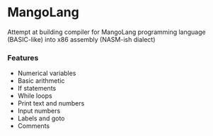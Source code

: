 # MangoLang
Attempt at building compiler for MangoLang programming language (BASIC-like) into x86 assembly (NASM-ish dialect)
### Features
* Numerical variables
* Basic arithmetic
* If statements
* While loops
* Print text and numbers
* Input numbers
* Labels and goto
* Comments
